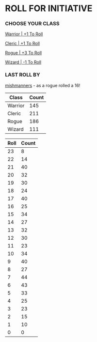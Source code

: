 # ROLL FOR INITIATIVE
### CHOOSE YOUR CLASS

[Warrior | +1 To Roll](https://github.com/benjaminsampica/benjaminsampica/issues/new?title=roll%7Cwarrior&body=Just+click+%27Submit+new+issue%27.)

[Cleric | +1 To Roll](https://github.com/benjaminsampica/benjaminsampica/issues/new?title=roll%7Ccleric&body=Just+click+%27Submit+new+issue%27.)

[Rogue | +3 To Roll](https://github.com/benjaminsampica/benjaminsampica/issues/new?title=roll%7Crogue&body=Just+click+%27Submit+new+issue%27.)

[Wizard | -1 To Roll](https://github.com/benjaminsampica/benjaminsampica/issues/new?title=roll%7Cwizard&body=Just+click+%27Submit+new+issue%27.)
### LAST ROLL BY
[mishmanners](https://www.github.com/mishmanners) - as a rogue rolled a 16!

|Class|Count|
|-|-|
|Warrior|145|
|Cleric|211|
|Rogue|186|
|Wizard|111|

|Roll|Count|
|-|-|
|23|8
|22|14
|21|40
|20|32
|19|30
|18|24
|17|40
|16|25
|15|34
|14|27
|13|32
|12|30
|11|23
|10|34
|9|40
|8|27
|7|44
|6|43
|5|33
|4|25
|3|23
|2|15
|1|10
|0|0
